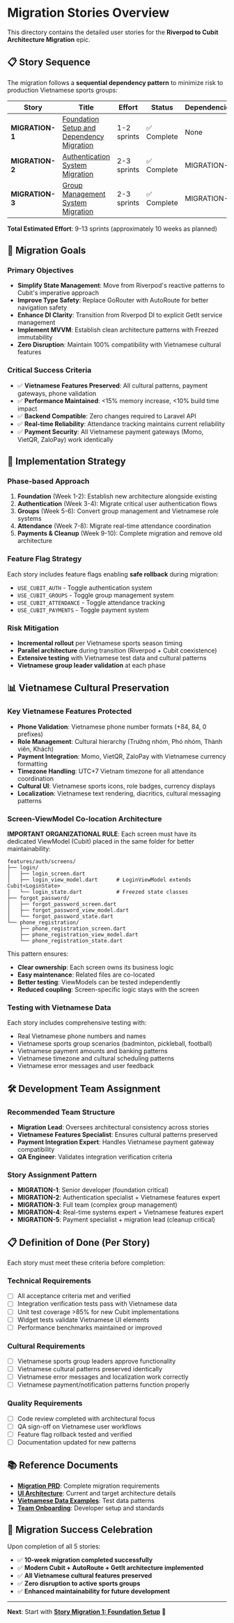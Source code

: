 # Migration Stories Overview

This directory contains the detailed user stories for the **Riverpod to Cubit Architecture Migration** epic.

## 📋 Story Sequence

The migration follows a **sequential dependency pattern** to minimize risk to production Vietnamese sports groups:

| Story | Title | Effort | Status | Dependencies |
|-------|-------|--------|--------|--------------|
| **MIGRATION-1** | [Foundation Setup and Dependency Migration](story-migration-1-foundation.md) | 1-2 sprints | ✅ Complete | None |
| **MIGRATION-2** | [Authentication System Migration](story-migration-2-authentication.md) | 2-3 sprints | ✅ Complete | MIGRATION-1 |
| **MIGRATION-3** | [Group Management System Migration](story-migration-3-groups.md) | 2-3 sprints | ✅ Complete | MIGRATION-2 |

**Total Estimated Effort**: 9-13 sprints (approximately 10 weeks as planned)

## 🎯 Migration Goals

### Primary Objectives
- **Simplify State Management**: Move from Riverpod's reactive patterns to Cubit's imperative approach
- **Improve Type Safety**: Replace GoRouter with AutoRoute for better navigation safety
- **Enhance DI Clarity**: Transition from Riverpod DI to explicit GetIt service management
- **Implement MVVM**: Establish clean architecture patterns with Freezed immutability
- **Zero Disruption**: Maintain 100% compatibility with Vietnamese cultural features

### Critical Success Criteria
- ✅ **Vietnamese Features Preserved**: All cultural patterns, payment gateways, phone validation
- ✅ **Performance Maintained**: <15% memory increase, <10% build time impact
- ✅ **Backend Compatible**: Zero changes required to Laravel API
- ✅ **Real-time Reliability**: Attendance tracking maintains current reliability
- ✅ **Payment Security**: All Vietnamese payment gateways (Momo, VietQR, ZaloPay) work identically

## 🚀 Implementation Strategy

### Phase-based Approach
1. **Foundation** (Week 1-2): Establish new architecture alongside existing
2. **Authentication** (Week 3-4): Migrate critical user authentication flows  
3. **Groups** (Week 5-6): Convert group management and Vietnamese role systems
4. **Attendance** (Week 7-8): Migrate real-time attendance coordination
5. **Payments & Cleanup** (Week 9-10): Complete migration and remove old architecture

### Feature Flag Strategy
Each story includes feature flags enabling **safe rollback** during migration:
- `USE_CUBIT_AUTH` - Toggle authentication system
- `USE_CUBIT_GROUPS` - Toggle group management system  
- `USE_CUBIT_ATTENDANCE` - Toggle attendance tracking
- `USE_CUBIT_PAYMENTS` - Toggle payment system

### Risk Mitigation
- **Incremental rollout** per Vietnamese sports season timing
- **Parallel architecture** during transition (Riverpod + Cubit coexistence)
- **Extensive testing** with Vietnamese test data and cultural patterns
- **Vietnamese group leader validation** at each phase

## 📊 Vietnamese Cultural Preservation

### Key Vietnamese Features Protected
- **Phone Validation**: Vietnamese phone number formats (+84, 84, 0 prefixes)
- **Role Management**: Cultural hierarchy (Trưởng nhóm, Phó nhóm, Thành viên, Khách)
- **Payment Integration**: Momo, VietQR, ZaloPay with Vietnamese currency formatting
- **Timezone Handling**: UTC+7 Vietnam timezone for all attendance coordination
- **Cultural UI**: Vietnamese sports icons, role badges, currency displays
- **Localization**: Vietnamese text rendering, diacritics, cultural messaging patterns

### Screen-ViewModel Co-location Architecture

**IMPORTANT ORGANIZATIONAL RULE**: Each screen must have its dedicated ViewModel (Cubit) placed in the same folder for better maintainability:

```
features/auth/screens/
├── login/
│   ├── login_screen.dart
│   ├── login_view_model.dart      # LoginViewModel extends Cubit<LoginState>
│   └── login_state.dart           # Freezed state classes
├── forgot_password/
│   ├── forgot_password_screen.dart
│   ├── forgot_password_view_model.dart
│   └── forgot_password_state.dart
└── phone_registration/
    ├── phone_registration_screen.dart
    ├── phone_registration_view_model.dart
    └── phone_registration_state.dart
```

This pattern ensures:
- **Clear ownership**: Each screen owns its business logic
- **Easy maintenance**: Related files are co-located  
- **Better testing**: ViewModels can be tested independently
- **Reduced coupling**: Screen-specific logic stays with the screen

### Testing with Vietnamese Data
Each story includes comprehensive testing with:
- Real Vietnamese phone numbers and names
- Vietnamese sports group scenarios (badminton, pickleball, football)
- Vietnamese payment amounts and banking patterns
- Vietnamese timezone and cultural scheduling patterns
- Vietnamese error messages and user feedback

## 🛠️ Development Team Assignment

### Recommended Team Structure
- **Migration Lead**: Oversees architectural consistency across stories
- **Vietnamese Features Specialist**: Ensures cultural patterns preserved  
- **Payment Integration Expert**: Handles Vietnamese payment gateway compatibility
- **QA Engineer**: Validates integration verification criteria

### Story Assignment Pattern
- **MIGRATION-1**: Senior developer (foundation critical)
- **MIGRATION-2**: Authentication specialist + Vietnamese features expert
- **MIGRATION-3**: Full team (complex group management)
- **MIGRATION-4**: Real-time systems expert + Vietnamese features expert  
- **MIGRATION-5**: Payment specialist + migration lead (cleanup critical)

## 📋 Definition of Done (Per Story)

Each story must meet these criteria before completion:

### Technical Requirements
- [ ] All acceptance criteria met and verified
- [ ] Integration verification tests pass with Vietnamese data
- [ ] Unit test coverage >85% for new Cubit implementations
- [ ] Widget tests validate Vietnamese UI elements
- [ ] Performance benchmarks maintained or improved

### Cultural Requirements  
- [ ] Vietnamese sports group leaders approve functionality
- [ ] Vietnamese cultural patterns preserved identically
- [ ] Vietnamese error messages and localization work correctly
- [ ] Vietnamese payment/notification patterns function properly

### Quality Requirements
- [ ] Code review completed with architectural focus
- [ ] QA sign-off on Vietnamese user workflows  
- [ ] Feature flag rollback tested and verified
- [ ] Documentation updated for new patterns

## 📚 Reference Documents

- **[Migration PRD](../frontend-architecture-migration-prd.md)**: Complete migration requirements
- **[UI Architecture](../ui-architecture.md)**: Current and target architecture details
- **[Vietnamese Data Examples](../VIETNAMESE_DATA_EXAMPLES.md)**: Test data patterns
- **[Team Onboarding](../TEAM_ONBOARDING.md)**: Developer setup and standards

## 🎉 Migration Success Celebration

Upon completion of all 5 stories:
- ✅ **10-week migration completed successfully**
- ✅ **Modern Cubit + AutoRoute + GetIt architecture implemented**
- ✅ **All Vietnamese cultural features preserved**
- ✅ **Zero disruption to active sports groups**
- ✅ **Enhanced maintainability for future development**

---

**Next**: Start with **[Story Migration 1: Foundation Setup](story-migration-1-foundation.md)** 🚀